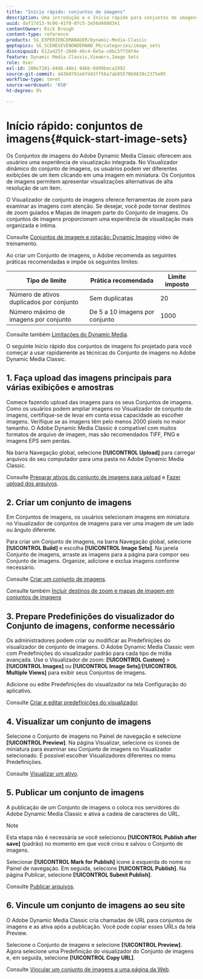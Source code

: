 ```yaml
---
title: "Início rápido: conjuntos de imagens"
description: Uma introdução e o Início rápido para conjuntos de imagens para ajudar você a começar a usar rapidamente as técnicas do Conjunto de imagens no Adobe Dynamic Media Classic.
uuid: daf17d13-9c06-41f0-8fc5-2e56d460d341
contentOwner: Rick Brough
content-type: reference
products: SG_EXPERIENCEMANAGER/Dynamic-Media-Classic
geptopics: SG_SCENESEVENONDEMAND_PK/categories/image_sets
discoiquuid: 612a425f-2840-46c4-8e5a-c0bc5f738f4e
feature: Dynamic Media Classic,Viewers,Image Sets
role: User
exl-id: 280e7201-84d6-46b1-94bb-0499beca2992
source-git-commit: d43b0791e67d43ff56a7ab85570b9639c2375e05
workflow-type: tm+mt
source-wordcount: '650'
ht-degree: 0%

---
```


# Início rápido: conjuntos de imagens{#quick-start-image-sets}

Os Conjuntos de imagens do Adobe Dynamic Media Classic oferecem aos usuários uma experiência de visualização integrada. No Visualizador dinâmico do conjunto de imagens, os usuários podem ver diferentes exibições de um item clicando em uma imagem em miniatura. Os Conjuntos de imagens permitem apresentar visualizações alternativas de alta resolução de um item.

O Visualizador de conjunto de imagens oferece ferramentas de zoom para examinar as imagens com atenção. Se desejar, você pode tornar destinos de zoom guiados e Mapas de imagem parte do Conjunto de imagens. Os conjuntos de imagens proporcionam uma experiência de visualização mais organizada e íntima.

Consulte [Conjuntos de imagem e rotação: Dynamic Imaging](https://s7d5.scene7.com/s7viewers/html5/VideoViewer.html?videoserverurl=https://s7d5.scene7.com/is/content/&amp;emailurl=https://s7d5.scene7.com/s7/emailFriend&amp;serverUrl=https://s7d5.scene7.com/is/image/&amp;config=Scene7SharedAssets/Universal_HTML5_Video&amp;contenturl=https://s7d5.scene7.com/skins/&amp;asset=S7tutorials/556_Image%20&amp;%20Spin%20Sets_converted%20renamed_Dynamic%20Imaging-AVS) vídeo de treinamento.

Ao criar um Conjunto de imagens, o Adobe recomenda as seguintes práticas recomendadas e impõe os seguintes limites:

| Tipo de limite | Prática recomendada | Limite imposto |
| --- | --- | --- |
| Número de ativos duplicados por conjunto | Sem duplicatas | 20 |
| Número máximo de imagens por conjunto | De 5 a 10 imagens por conjunto | 1000 |

Consulte também [Limitações do Dynamic Media](/help/limitations.md).

O seguinte Início rápido dos conjuntos de imagens foi projetado para você começar a usar rapidamente as técnicas do Conjunto de imagens no Adobe Dynamic Media Classic.

## 1. Faça upload das imagens principais para várias exibições e amostras

Comece fazendo upload das imagens para os seus Conjuntos de imagens. Como os usuários podem ampliar imagens no Visualizador de conjunto de imagens, certifique-se de levar em conta essa capacidade ao escolher imagens. Verifique se as imagens têm pelo menos 2000 pixels no maior tamanho. O Adobe Dynamic Media Classic é compatível com muitos formatos de arquivo de imagem, mas são recomendados TIFF, PNG e imagens EPS sem perdas.

Na barra Navegação global, selecione **[!UICONTROL Upload]** para carregar arquivos do seu computador para uma pasta no Adobe Dynamic Media Classic.

Consulte [Preparar ativos do conjunto de imagens para upload](preparing-image-set-assets-upload.md#preparing-image-set-assets-for-upload) e [Fazer upload dos arquivos](uploading-files.md#uploading-your-files).

## 2. Criar um conjunto de imagens

Em Conjuntos de imagens, os usuários selecionam imagens em miniatura no Visualizador de conjuntos de imagens para ver uma imagem de um lado ou ângulo diferente.

Para criar um Conjunto de imagens, na barra Navegação global, selecione **[!UICONTROL Build]** e escolha **[!UICONTROL Image Sets]**. Na janela Conjunto de imagens, arraste as imagens para a página para compor seu Conjunto de imagens. Organize, adicione e exclua imagens conforme necessário.

Consulte [Criar um conjunto de imagens](creating-image-set.md#creating-an-image-set).

Consulte também [Incluir destinos de zoom e mapas de imagem em conjuntos de imagens](/help/including-zoom-targets-image-maps-image-sets.md)

## 3. Prepare Predefinições do visualizador do Conjunto de imagens, conforme necessário

Os administradores podem criar ou modificar as Predefinições do visualizador de conjunto de imagens. O Adobe Dynamic Media Classic vem com Predefinições do visualizador padrão para cada tipo de mídia avançada. Use o Visualizador de zoom: **[!UICONTROL Custom]** > **[!UICONTROL Images]** ou **[!UICONTROL Image Sets]**/**[!UICONTROL Multiple Views]** para exibir seus Conjuntos de imagens.

Adicione ou edite Predefinições do visualizador na tela Configuração do aplicativo.

Consulte [Criar e editar predefinições do visualizador](application-setup.md#adding-and-editing-viewer-presets).

## 4. Visualizar um conjunto de imagens

Selecione o Conjunto de imagens no Painel de navegação e selecione **[!UICONTROL Preview]**. Na página Visualizar, selecione os ícones de miniatura para examinar seu Conjunto de imagens no Visualizador selecionado. É possível escolher Visualizadores diferentes no menu Predefinições.

Consulte [Visualizar um ativo](previewing-asset.md#previewing-an-asset).

## 5. Publicar um conjunto de imagens

A publicação de um Conjunto de imagens o coloca nos servidores do Adobe Dynamic Media Classic e ativa a cadeia de caracteres do URL.

>[!NOTE]
>
>Esta etapa não é necessária se você selecionou **[!UICONTROL Publish after save]** (padrão) no momento em que você criou e salvou o Conjunto de imagens.

Selecionar **[!UICONTROL Mark for Publish]** ícone à esquerda do nome no Painel de navegação. Em seguida, selecione **[!UICONTROL Publish]**. Na página Publicar, selecione **[!UICONTROL Submit Publish]**.

Consulte [Publicar arquivos](publishing-files.md#publishing-files).

## 6. Vincule um conjunto de imagens ao seu site

O Adobe Dynamic Media Classic cria chamadas de URL para conjuntos de imagens e as ativa após a publicação. Você pode copiar esses URLs da tela Preview.

Selecione o Conjunto de imagens e selecione **[!UICONTROL Preview]**. Agora selecione uma Predefinição do visualizador do Conjunto de imagens e, em seguida, selecione **[!UICONTROL Copy URL]**.

Consulte [Vincular um conjunto de imagens a uma página da Web](linking-image-set-web-page.md#linking-an-image-set-to-a-web-page).
